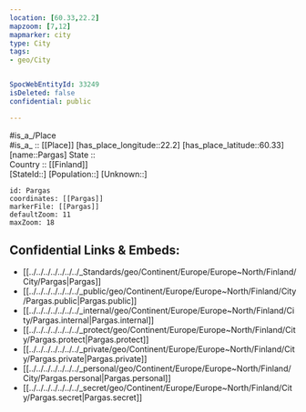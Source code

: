 ```yaml
---
location: [60.33,22.2] 
mapzoom: [7,12] 
mapmarker: city 
type: City
tags:
- geo/City


SpocWebEntityId: 33249
isDeleted: false
confidential: public

---
```

#is_a_/Place  
#is_a_ :: [[Place]] 
[has_place_longitude::22.2] 
[has_place_latitude::60.33] 
[name::Pargas] 
State ::  
Country :: [[Finland]]  
[StateId::] 
[Population::] 
[Unknown::] 


```leaflet
id: Pargas
coordinates: [[Pargas]] 
markerFile: [[Pargas]] 
defaultZoom: 11 
maxZoom: 18
```


## Confidential Links & Embeds: 
- [[../../../../../../../_Standards/geo/Continent/Europe/Europe~North/Finland/City/Pargas|Pargas]] 
- [[../../../../../../../_public/geo/Continent/Europe/Europe~North/Finland/City/Pargas.public|Pargas.public]] 
- [[../../../../../../../_internal/geo/Continent/Europe/Europe~North/Finland/City/Pargas.internal|Pargas.internal]] 
- [[../../../../../../../_protect/geo/Continent/Europe/Europe~North/Finland/City/Pargas.protect|Pargas.protect]] 
- [[../../../../../../../_private/geo/Continent/Europe/Europe~North/Finland/City/Pargas.private|Pargas.private]] 
- [[../../../../../../../_personal/geo/Continent/Europe/Europe~North/Finland/City/Pargas.personal|Pargas.personal]] 
- [[../../../../../../../_secret/geo/Continent/Europe/Europe~North/Finland/City/Pargas.secret|Pargas.secret]] 
